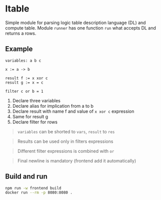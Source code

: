 # ltable

Simple module for parsing logic table description language (DL) and compute
table. Module `runner` has one function `run` what accepts DL and returns a
rows.

## Example

``` 
variables: a b c

x := a -> b

result f := x xor c
result g := x = c

filter c or b = 1

```

1. Declare three variables
2. Declare alias for implication from a to b
3. Declare result with name f and value of `x xor c` expression
4. Same for result g
5. Declare filter for rows

> `variables` can be shorted to `vars`, `result` to `res`

> Results can be used only in filters expressions

> Different filter expressions is combined with `or`

> Final newline is mandatory (frontend add it automatically)

## Build and run
``` sh
npm run -w frontend build
docker run --rm -p 8080:8080 .
```
